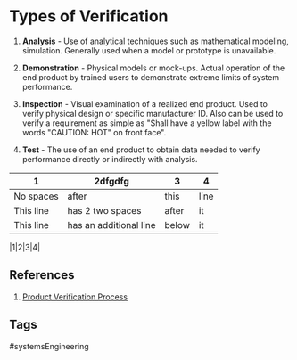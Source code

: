 # Types of Verification 

1. **Analysis** - Use of analytical techniques such as mathematical modeling, simulation. Generally used when a model or prototype is unavailable.   

2. **Demonstration** - Physical models or mock-ups. Actual operation of the end product by trained users to demonstrate extreme limits of system performance.  

3. **Inspection** - Visual examination of a realized end product. Used to verify physical design or specific manufacturer ID. Also can be used to verify a requirement as simple as "Shall have a yellow label with the words "CAUTION: HOT" on front face".  

4. **Test** -  The use of an end product to obtain data needed to verify performance directly or indirectly with analysis.

|1|2dfgdfg|3|4|
|-|-|-|-|
|No spaces|after|this|line|
|This line|has 2 two spaces|after|it|  
|This line|has an additional line|below|it|

|1|2|3|4|
## References
1. [Product Verification Process](../202201130159)

## Tags
#systemsEngineering
